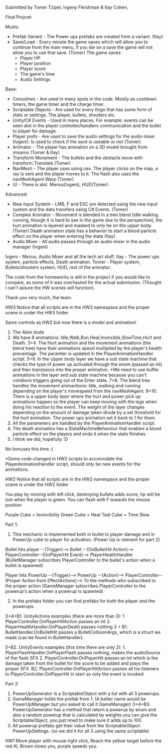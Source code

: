 Submitted by Tomer Tzipel, Ivgeny Fleishman & Itay Cohen,

Final Projcet: 

Musts:
* Prefab Variant - The Power ups prefabs are created from a variant. (Itay)
* Save/Load - Every minute the game saves which will allow you to continue from the main menu, if you die on a save the game will not allow you to use that save. (Tomer)
  The game saves:
    * Player HP
    * Player position
    * Player score
    * The game's time
    * Audio Settings
 
Base:
* Coroutines - Are used in many spots in the code. Mostly as cooldown timers, the game timer and the charge timer.
* Scriptable Objects - Are used for every thign that has some form of stats or settings. The player, bullets, shooters etc.
* Unity/C# Events - Used in many places. For example: events can be seen alot in the player controller/handlers communication and the bullet to player for damage.
* Player prefs - Are used to save the audio settings for the audio mixer (Ivgeni). Is used to check if the save is useable or not (Tomer).
* Animator - The player has animation on a 3D model brought from mixamo (Tomer & Itay)
* Transform Movement - The bullets and the obstacle move with transform.Translate (Tomer)
* NavMesh - The player uses using nav. The player clicks on the map, a ray is sent and the player moves to it. The flash also uses the navMeshAgent.Warp (Tomer)
* UI - There is alot. Menus(Ivgeni), HUD(Tomer).

Advanced:
* New Input System - LMB, F and ESC are detected using the new input system and the data transfers using C# Events. (Tomer)
* Complex Animator - Movement is blended in a tree blend (idle walking running, though it is hard to see in the game due to the perspective), the hurt animation is layered and masked to only be on the upper body.(Tomer) Death animation state has a behavior to start a blood particle effect on the player when entering the state (Itay)
* Audio Mixer - All audio passes through an audio mixer in the audio manager (Ivgeni)

Ivgeni - Menus, Audio Mixer and all the tech art stuff.
Itay - The power ups system, particle effects, Death animation.
Tomer - Player system, Bullets/shooters system, HUD, rest of the animator.

The code from the homeworks is still in the project if you would like to compare, as some of it was overhauled for the actual submission. (Thought I can't assure the HW scenes will function).

Thank you very much, the team.



HW3
Notice that all scripts are in the HW3 namespace and the proper scene is under the HW3 folder

Same controls as HW2 but now there is a model and animation!

1. The Alien dude
2. We have 8 animations: Idle,Walk,Run,Heal,Invincible,SlowTime,Hurt and Death.
3+4. The Hurt animation and the movement animations (the blend tree) have their animations speed multiplied by the player's health precentage.
        The paramter is updated in the PlayerAnimationHandler script.
5+6. In the Upper body layer we have a sub state machine that checks the type of power up activated through the enum (passed as int) and then transisions into the proper animation.
        *We need to use buffer animations in the layer and sub state machine because you can't condions triggers going out of the Enter state.
7+8. The blend tree handles the movement animantions: Idle, walking and running depending on the player's movespeed from the navMeshAgent.
9+10. There is a upper body layer where the hurt and power pick up animations happen so the player can keep moving with the legs when doing his reaction to the event.
          The weight of the layer changes depending on the amount of damage taken divide by a set threshold for the hurt animation. The power ups animation set it back to 1 for them.
11. All the parameters are handled by the PlayerAnimationHandler script.
12. The death animation has a StateMachineBehaviour that enables a blood particle effect on the players and ends it when the state finishes.
13. I think we did, hopefully :D

No bonuses this time :(

*Some code changed in HW2 scripts to accomodate the PlayerAnimationHandler script, should only be new events for the animations.

HW2
Notice that all scripts are in the HW2 namespace and the proper scene is under the HW2 folder

You play by moving with left click, destroying bullets adds score, hp will be lost when the player is green.
You can flash with F towards the mouse position

Purple Cube = Invincibility
Green Cube  = Heal
Teal Cube  = Time Slow

Part 1:
1. This mechanic is implemented both in bullet to player damage and in PowerUp cube to player for activation. (Power Up is relevent for part 2)


Bullet hits player --(Trigger)--> Bullet --(OnBulletHit Action)--> PlayerController--(OnPlayerHit Event)--> PlayerHealthHandler 
(BulletManager subscribes PlayerController to the bullet's action when a bullet is spawned)

Player hits PowerUp --(Trigger)--> PowerUp --(Action)--> PlayerController--(Proper Action from EffectActions)--> To the methods who subscribed to the proper action (GameManager subscribes PlayerController to the powerup's action when a powerup is spawned)

2. In the prefabs folder you can find prefabs for both the player and the powerups.


3+4+B1. UnityActions examples (there are more than 3):
		1. PlayerController.OnPlayerHitAction passes an int
		2. PlayerHealthHandler.OnPlayerDeath passes nothing
		3 + B1. BulletHandler.OnBulletHit passes a BulletCollisionArgs, which is a struct we made (can be found in BulletHandler).

5+B2. UnityEvents examples (this time there are only 2):
		1. PlayerFlashHandler.OnPlayerFlash passes nothing, makes the audioSource of the flash SFX
		2. PlayerController.OnPlayerHit passes an int which is the damage taken from the bullet for the score to be added and plays the proper SFX.
		B2. PlayerController.OnPlayerHitAction passes all his listeners to PlayerController.OnPlayerHit in start so only the event is invoked

Part 2:
1. PowerUpGenerator is a ScriptableObject with a list with all 3 powerups.
2. GameManager holds the prefab from 1. (A better name would be PowerUpManager but you asked to call it GameManager)
3+4+B3. PowerUpGenerator has a method that return a powerup by enum and also a random powerup that is calculated by weights you can give the ScriptableObject, you just nned to make sure it adds up to 100.
5. All powerup prefabs get their value from the ScriptableObject PowerUpSettings. (so we did it for all 3 using the same scriptable)




HW1
Move player with mouse right click,
Reach the yellow target before the red AI,
Brown slows you, purple speeds you.
